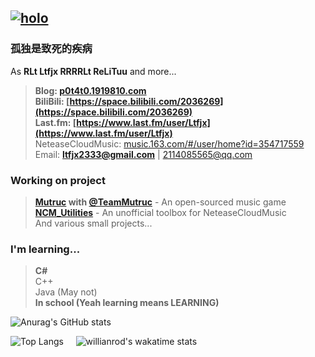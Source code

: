 [![holo](https://ltfjx.github.io/Ltfjx/assets/FrontPic_80711649.jpg "pixiv_id=80711649")](https://www.pixiv.net/artworks/80711649)
----
### 孤独是致死的疾病  
  
As **RLt Ltfjx RRRRLt ReLiTuu** and more...
> **Blog: [p0t4t0.1919810.com](https://p0t4t0.1919810.com)**  
**BiliBili: [https://space.bilibili.com/2036269](https://space.bilibili.com/2036269)**  
**Last.fm: [https://www.last.fm/user/Ltfjx](https://www.last.fm/user/Ltfjx)**  
NeteaseCloudMusic: [music.163.com/#/user/home?id=354717559](https://music.163.com/#/user/home?id=354717559)  
Email: **ltfjx2333@gmail.com** | 2114085565@qq.com  

### **Working on project**  
> **[Mutruc](https://github.com/mutruc/mutruc) with [@TeamMutruc](https://github.com/orgs/mutruc/people)** - An open-sourced music game  
> **[NCM_Utilities](https://github.com/Ltfjx/NCM_Utilities)** - An unofficial toolbox for NeteaseCloudMusic  
> And various small projects...

### **I'm learning...**
> **C#**  
> C++  
> Java (May not)  
> **In school (Yeah learning means LEARNING)**

![Anurag's GitHub stats](https://github-readme-stats.vercel.app/api?username=ltfjx&show_icons=true)  

![Top Langs](https://github-readme-stats.vercel.app/api/top-langs/?username=ltfjx&exclude_repo=Ltfjx.github.io,Crafting-DXY)&nbsp;&nbsp;&nbsp;&nbsp;
![willianrod's wakatime stats](https://github-readme-stats.vercel.app/api/wakatime?username=ltfjx)

